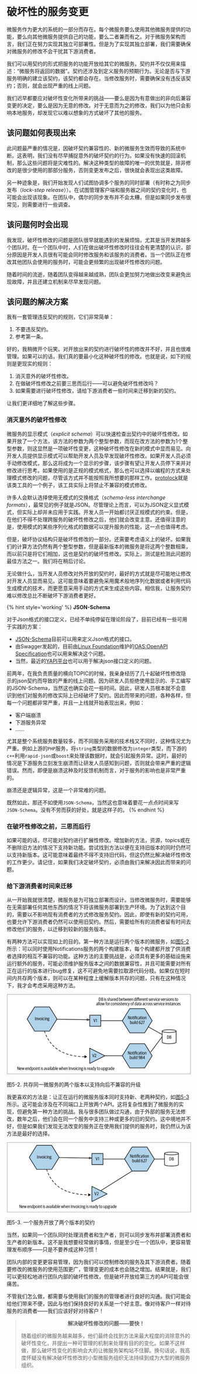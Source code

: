 # 破坏性的服务变更
微服务作为更大的系统的一部分而存在。每个微服务要么使用其他微服务提供的功能，要么向其他微服务提供自己的功能，要么二者兼而有之。对于微服务架构而言，我们正在努力实现其独立可部署性。但是为了实现其独立部署，我们需要确保对微服务的修改不会干扰其下游消费者。

我们可以用契约的形式把服务的功能开放给其它的微服务。契约并不仅仅用来描述：“微服务将返回的数据”。契约还涉及到定义服务的预期行为。无论是否与下游服务明确的建立该契约，该契约都会存在。当修改服务时，需要确保没有违反该契约；否则，就会出现严重的线上问题。

我们迟早都要应对破坏性变化所带来的挑战——要么是因为有意做出的非向后兼容变更的决定，要么是因为无意的修改。对于无意而为之的修改，我们以为他只会影响本地服务，却发现它以难以想象的方式破坏了其他的服务。

## 该问题如何表现出来
此问题最严重的情况是，因破坏契约兼容性的、新的微服务生效而导致的系统中断。这表明，我们没有尽早捕捉意外的破坏契约的行为。如果没有快速的回滚机制，那么这些问题将是灾难性的。解决这种类型的故障的唯一的优势就是，除非修改的是很少使用的那部分服务，否则变更发布之后，很快就会表现出这类故障。

另一种迹象是，我们开始发现人们试图协调多个服务的同时部署（有时称之为同步发布（*lock-step release*））。在试图管理客户端和服务器之间的契约变化时，也可能会出现该现象。在团队中，偶尔的同步发布并不会太糟，但是如果同步发布很常见，则需要进行一些调查。

## 该问题何时会出现
我发现，破坏性修改的问题是团队很早就能遇到的发展烦恼，尤其是当开发跨越多个团队时。在一个团队中时，人们在做出破坏性修改时往往会有更清楚的认识，部分原因是开发人员很有可能会同时修改服务和该服务的消费者。当一个团队正在修改其他团队会使用的服务时，可能会更频繁的出现破坏性修改的问题。

随着时间的流逝，随着团队变得越来越成熟，团队会更加努力地做出改变来避免出现故障，并且还建立机制来尽早发现问题。

## 该问题的解决方案
我有一套管理违反契约的规则，它们非常简单：
1. 不要违反契约。
2. 参考第一条。

好的，我稍微开个玩笑。对开放出来的契约进行破坏性的修改并不好，并且也很难管理。如果可以的话，我们真的要最小化这种破坏性的修改。也就是说，如下的规则是更现实的规则：
1. 消灭意外的破坏性修改。
2. 在做破坏性修改之前要三思而后行——可以避免破坏性修改吗？
3. 如果需要进行破坏性修改，请给下游消费者一些时间来迁移到新的契约。

让我们更详细地了解这些步骤。

### 消灭意外的破坏性修改
微服务的显示模式（*explicit schema*）可以快速检查出契约中的破坏性修改。如果开放了一个方法，该方法的参数为两个整型参数，而现在改方法的参数为1个整型参数，则这显然是一项破坏性变更，这种破坏性修改在新的模式中显而易见。向开发人员提供显示模式可以帮助开发人员及早发现破坏性修改。如果开发人员必须手动修改模式，那么这将成为一个显示的步骤，该步骤有望让开发人员停下来并对修改进行思考。如果使用的是正规的模式格式，那么也可以选择以编程的方式来处理模式修改的问题，尽管该方式并不能按照我所想要的那样工作。[protolock](https://github.com/nilslice/protolock)就是该类工具的一个例子，该工具实际上将禁止不兼容的模式修改。

许多人会默认选择使用无模式的交换格式（*schema-less interchange formats*），最常见的例子就是JSON。尽管理论上而言，可以为JSON定义显式模式，但实际上却并未应用于实践。开发人员一开始都讨厌正规模式的约束。但是，在他们不得不处理跨服务的破坏性修改之后，他们就会改变主意。还值得注意的是，使用模式的某些序列化格式的数据可以提升服务的性能，这一点也值得考虑。

但是，破坏协议结构只是破坏性修改的一部分。还需要考虑语义上的破坏。如果我们的计算方法仍然有两个整型参数，但是最新版本的微服务是将这两个整数相乘，而以前只是将它们相加，这也是契约的破坏性修改。实际上，测试是检测此问题的最佳方法之一。我们将在稍后讨论。

无论做什么，当开发人员修改对外开放的契约时，最好的方式就是尽可能地让修改对开发人员显而易见。这可能意味着要避免采用魔术般地序列化数据或者利用代码生成模式的技术，而更愿意采用手动的方式来生成这些内容。相信我，让服务契约难以修改总比不断破坏下游消费者更好。

{% hint style='working' %}
**JSON-Schema**

对于Json格式的接口定义，已经不单纯停留在理论阶段了，目前已经有一些可用于实践的方案：

* [JSON-Schema](http://json-schema.org/)目前可以用来定义Json格式的接口。
* 由Swagger发起的，目前由[Linux Foundation](https://www.linuxfoundation.org/)维护的[OAS:OpenAPI Specification](https://swagger.io/specification/)也可以用来解决这个问题。
* 当然，最近的[YAPI平台](https://github.com/YMFE/yapi)也可以用于解决json接口定义的问题。

前两年，在我负责质量的横向TOPIC的时候，我亲身经历了几十起破坏性修改隐示的json契约而导致的严重的线上问题。因为研发人员拒绝使用显示的、手工编写的JSON-Schema，当然这也确实会花一些时间。因此，研发人员根本就不会意识到他们对服务的修改实际上已经破坏了契约。因此而带来的问题，各种各样，但每一个问题都非常严重，并且一上线就开始表现出来，例如：
* 客户端崩溃
* 下游服务异常
* ……

尤其是整个系统服务数量较多，而不同服务采用的技术栈又不同时，这种情况尤为严重。例如上游的`PHP`服务，将`string`类型的数据修改为`integer`类型，而下游的`c++`利用`rapid-json`或`boost`来处理该数据时，就会引起服务异常。这时，最好的情况是下游服务立刻发生崩溃而让研发人员感知到问题，否则就会带来严重的逻辑错误。然而，即便是崩溃这种及时反馈机制而言，对于服务的影响也是非常严重的。

崩溃还是逻辑异常，这是一个非常难的问题。

既然如此，那还不如使用`JSON-Schema`，当然这也意味着要花一点点时间来写`JSON-Schema`。没有不劳而获的好处，就是这样子的。
{% endhint %}

### 在破坏性修改之前，三思而后行
如果可能的话，尽可能对契约进行扩展性修改。增加新的方法，资源，topics或在不删除旧方法的情况下支持新功能。尝试找到方法以便在支持旧版本的同时仍然可以支持新版本。这可能意味着最终不得不支持旧代码，但这仍然比解决破坏性修改的工作更少。请记住，如果我们决定破坏契约，必须由我们来解决因此而带来的问题。

### 给下游消费者时间来迁移
从一开始我就很清楚，微服务是为可独立部署而设计。当修改微服务时，需要能够在无需部署任何其他东西的情况下将该微服务部署到生产环境。为了达到这个目的，需要以不影响现有消费者的方式修改服务契约。因此，即使有新的契约可用，也要允许下游消费者仍然可以使用旧契约。然后，需要给所有的消费者留有时间去修改他们的服务，以迁移到较新的服务版本。

有两种方法可以实现如上的目的。第一种方法是运行两个版本的微服务，如[图5-2](#f52)所示：可以同时使用Notifications服务的两个构建版本，每个构建都开放了供消费者选择的相互不兼容的功能。这种方法的主要挑战是，必须具有更多的基础设施来运行额外的服务，可能必须维护服务版本之间的数据兼容性，并且可能需要对所有正在运行的版本进行bug修复，这不可避免地需要拉取源代码分枝。如果仅在短时间内共存两个版本，则可以在某种程度上缓解版本共存的问题，只有在这种情况下，我才会考虑采用这种方法。

![](../images/5_2.png)

<span id='f52'>图5-2</span>. 共存同一微服务的两个版本以支持向后不兼容的升级

我更喜欢的方法是：让正在运行的微服务版本同时支持新、老两种契约，如[图5-3](#f53)所示。这可能会涉及在不同端口上开放两个API。这将复杂性推到了微服务的实现，但避免第一种方法的挑战。我与很多团队做过沟通，由于外部的服务无法修改，数年之后，他们会在同一个服务中支持三种或更多的旧的契约。这中境地并不好，但是如果我们发现无法改变的服务正在使用我们提供的服务时，我仍然认为该方法是最好的选择。

![](../images/5_3.png)

<span id='f53'>图5-3</span>. 一个服务开放了两个版本的契约

当然，如果同一个团队同时处理消费者和生产者，则可以同步发布并部署消费者和生产者的新版本。这不是我想要经常做的事情，但是至少在一个团队中，更容易管理发布顺序——只是不要养成这种习惯！

团队内部的变更更容易管理，因为我们可以控制修改的服务及其下游消费者。随着要修改的微服务的使用范围更广，管理变更的成本也会随之增加。结果就是，我们可以更轻松地进行团队内部的破坏性修改，但是破坏开放给第三方的API可能会很痛苦。

不管我们怎么做，都需要与使用我们的服务的管理者进行良好的沟通。我们可能会给他们带来不便，因此与他们保持良好的关系是一个好主意。像对待客户一样对待服务的消费者——我们应该好好对待客户！

> **<div align="center">解决破坏性修改的问题——要快！</div>**
> 
> 随着组织的微服务越来越多，他们最终会找到方法来最大程度的消除意外的破坏性变化，并提出一种可管理的机制来处理有目的的变化。如果不这样做，那么破坏性变化的影响会大的让微服务架构站不住脚。换句话说，我高度怀疑没有解决破坏性修改的小型微服务组织无法持续到成为大型的微服务组织。